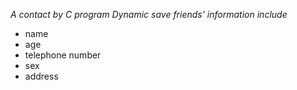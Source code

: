 *A contact by C program*
*Dynamic save  friends' information*
*include*
* name
* age
* telephone number
* sex
* address
